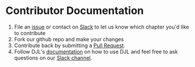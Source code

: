 # Contributor Documentation

1. File an [issue](https://github.com/aws-samples/d2l-java/issues/new/choose) or contact on [Slack](https://deepjavalibrary.slack.com/) to let us know which chapter you'd like to contribute
2. Fork our github repo and make your changes
3. Contribute back by submitting a [Pull Request](https://github.com/aws-samples/d2l-java/compare).
4. Follow DJL's [documentation](https://docs.djl.ai/index.html) on how to use DJL and feel free to ask questions on our [Slack channel](https://join.slack.com/t/deepjavalibrary/shared_invite/zt-ar91gjkz-qbXhr1l~LFGEIEeGBibT7w).
